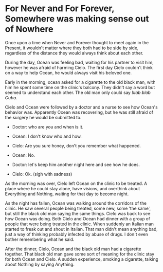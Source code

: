 # For Never and For Forever, Somewhere was making sense out of Nowhere

Once upon a time when Never and Forever thought to meet again in the
Present, it wouldn't matter where they both had to be side by side,
regardless of the distance they would always think about each other.

During the day, Ocean was feeling bad, waiting for his partner to visit
him, however he was afraid of harming Cielo. The first day Cielo
couldn't think on a way to help Ocean, he would always visit his beloved
one.

Early in the morning, ocean asked for a cigarette to the old black man,
with him he spent some time on the clinic's balcony. They didn't say a
word but seemed to understand each other. The old man only could say
*blab blab Cuba*.

Cielo and Ocean were followed by a doctor and a nurse to see how Ocean's
behavior was. Apparently Ocean was recovering, but he was still afraid
of the surgery he would be submitted to.

-   Doctor: who are you and when is it.

-   Ocean: I don't know who and how.

-   Cielo: Are you sure honey, don't you remember what happened.

-   Ocean: No.

-   Doctor: let's keep him another night here and see how he does.

-   Cielo: Ok. (sigh with sadness)

As the morning was over, Cielo left Ocean on the clinic to be treated. A
place where he could stay alone, have visions, and overthink about
Everything and Nothing, waiting for that day to become night.

As the night has fallen, Ocean was walking around the corridors of the
clinic. He saw several people being treated, some new, some 'the same',
but still the black old man saying the same things. Cielo was back to
see how Ocean was doing. Both Cielo and Ocean had dinner with a group of
people that were being treated in the clinic. When suddenly an Italian
man started to freak out and shout in Italian. That man didn't mean
anything bad, just a way of thinking probably infected by abuse of
drugs. I don't even bother remembering what he said.

After the dinner, Cielo, Ocean and the black old man had a cigarette
together. That black old man gave some sort of meaning for the clinic
stay for both Ocean and Cielo. A sudden experience, smoking a cigarette,
talking about Nothing by saying Anything.
